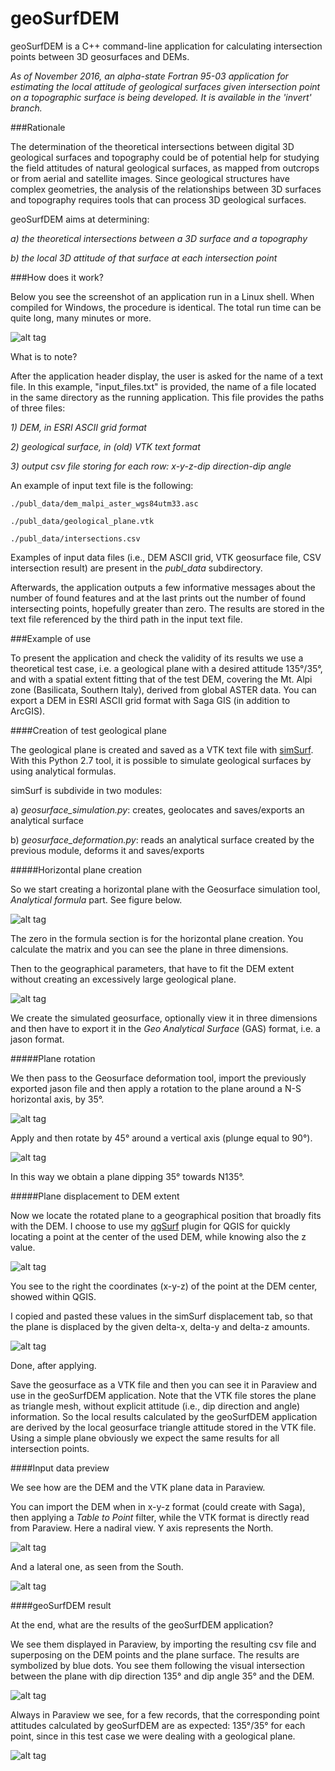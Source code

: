 # geoSurfDEM

geoSurfDEM is a C++ command-line application for calculating intersection points between 3D geosurfaces and DEMs. 

*As of November 2016, an alpha-state Fortran 95-03 application for estimating the local attitude of geological surfaces given intersection point on a topographic surface is being developed. It is available in the 'invert' branch.*

###Rationale

The determination of the theoretical intersections between digital 3D geological surfaces and topography could be of potential help for studying the field attitudes of natural geological surfaces, as mapped from outcrops or from aerial and satellite images. Since geological structures have complex geometries, the analysis of the relationships between 3D surfaces and topography requires tools that can process 3D geological surfaces.

geoSurfDEM aims at determining:

*a) the theoretical intersections between a 3D surface and a topography*

*b) the local 3D attitude of that surface at each intersection point*


###How does it work?

Below you see the screenshot of an application run in a Linux shell. When compiled for Windows, the procedure is identical. The total run time can be quite long, many minutes or more.

![alt tag](http://www.malg.eu/geosurfdem/images/appl_run.png)

What is to note?

After the application header display, the user is asked for the name of a text file. In this example, "input_files.txt" is provided, the name of a file located in the same directory as the running application.
This file provides the paths of three files:

*1) DEM, in ESRI ASCII grid format*

*2) geological surface, in (old) VTK text format*

*3) output csv file storing for each row: x-y-z-dip direction-dip angle*


An example of input text file is the following:

```
./publ_data/dem_malpi_aster_wgs84utm33.asc

./publ_data/geological_plane.vtk

./publ_data/intersections.csv
```


Examples of input data files (i.e., DEM ASCII grid, VTK geosurface file, CSV intersection result) are present in the *publ_data* subdirectory. 

Afterwards, the application outputs a few informative messages about the number of found features and at the last prints out the number of found intersecting points, hopefully greater than zero. 
The results are stored in the text file referenced by the third path in the input text file. 

###Example of use

To present the application and check the validity of its results we use a theoretical test case, i.e. a geological plane with a desired attitude 135°/35°, and with a spatial extent fitting that of the test DEM, covering the Mt. Alpi zone (Basilicata, Southern Italy), derived from global ASTER data. You can export a DEM in ESRI ASCII grid format with Saga GIS (in addition to ArcGIS). 

####Creation of test geological plane 

The geological plane is created and saved as a VTK text file with [simSurf](https://github.com/mauroalberti/simSurf). With this Python 2.7 tool, it is possible to simulate geological surfaces by using analytical formulas. 

simSurf is subdivide in two modules:

a) *geosurface_simulation.py*: creates, geolocates and saves/exports an analytical surface

b) *geosurface_deformation.py*: reads an analytical surface created by the previous module, deforms it and saves/exports

#####Horizontal plane creation

So we start creating a horizontal plane with the Geosurface simulation tool, *Analytical formula* part. See figure below.

![alt tag](http://www.malg.eu/geosurfdem/images/simSurf_analitical_surface.png)

The zero in the formula section is for the horizontal plane creation. You calculate the matrix and you can see the plane in three dimensions.

Then to the geographical parameters, that have to fit the DEM extent without creating an excessively large geological plane.

![alt tag](http://www.malg.eu/geosurfdem/images/simSurf_geog_params.png)

We create the simulated geosurface, optionally view it in three dimensions and then have to export it in the *Geo Analytical Surface* (GAS) format, i.e. a jason format.

#####Plane rotation

We then pass to the Geosurface deformation tool, import the previously exported jason file and then apply a rotation to the plane around a N-S horizontal axis, by 35°.

![alt tag](http://www.malg.eu/geosurfdem/images/simSurf_rot_horiz_axis_35d.png)

Apply and then rotate by 45° around a vertical axis (plunge equal to 90°).

![alt tag](http://www.malg.eu/geosurfdem/images/simSurf_rot_vert_axis_45d.png)

In this way we obtain a plane dipping 35° towards N135°.

#####Plane displacement to DEM extent

Now we locate the rotated plane to a geographical position that broadly fits with the DEM. I choose to use my [qgSurf](https://plugins.qgis.org/plugins/qgSurf/) plugin for QGIS for quickly locating a point at the center of the used DEM, while knowing also the z value.

![alt tag](http://www.malg.eu/geosurfdem/images/qgis_qgsurf_snap_point_dem.png)

You see to the right the coordinates (x-y-z) of the point at the DEM center, showed within QGIS.

I copied and pasted these values in the simSurf displacement tab, so that the plane is displaced by the given delta-x, delta-y and delta-z amounts.

![alt tag](http://www.malg.eu/geosurfdem/images/simSurf_displacement.png)

Done, after applying.

Save the geosurface as a VTK file and then you can see it in Paraview and use in the geoSurfDEM application. Note that the VTK file stores the plane as triangle mesh, without explicit attitude (i.e., dip direction and angle) information. So the local results calculated by the geoSurfDEM application are derived by the local geosurface triangle attitude stored in the VTK file. Using a simple plane obviously we expect the same results for all intersection points.

####Input data preview

We see how are the DEM and the VTK plane data in Paraview.

You can import the DEM when in x-y-z format (could create with Saga), then applying a *Table to Point* filter, while the VTK format is directly read from Paraview.
Here a nadiral view. Y axis represents the North.

![alt tag](http://www.malg.eu/geosurfdem/images/paraview_src_up.png)

And a lateral one, as seen from the South.

![alt tag](http://www.malg.eu/geosurfdem/images/paraview_src_lateral.png)

####geoSurfDEM result

At the end, what are the results of the geoSurfDEM application?

We see them displayed in Paraview, by importing the resulting csv file and superposing on the DEM points and the plane surface. The results are symbolized by blue dots. You see them following the visual intersection between the plane with dip direction 135° and dip angle 35° and the DEM.

![alt tag](http://www.malg.eu/geosurfdem/images/paraview_result_lateral.png)

Always in Paraview we see, for a few records, that the corresponding point attitudes calculated by geoSurfDEM are as expected: 135°/35° for each point, since in this test case we were dealing with a geological plane.

![alt tag](http://www.malg.eu/geosurfdem/images/paraview_result_table.png)



